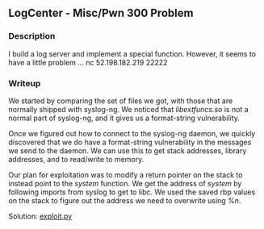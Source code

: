 ## LogCenter - Misc/Pwn 300 Problem

### Description

I build a log server and implement a special function.
However, it seems to have a little problem ...
nc 52.198.182.219 22222

### Writeup

We started by comparing the set of files we got, with those that are normally shipped with syslog-ng. We noticed that *libextfuncs.so* is not a normal part of syslog-ng, and it gives us a format-string vulnerability.

Once we figured out how to connect to the syslog-ng daemon, we quickly discovered that we do have a format-string vulnerability in the messages we send to the daemon. We can use this to get stack addresses, library addresses, and to read/write to memory.

Our plan for exploitation was to modify a return pointer on the stack to instead point to the *system* function. We get the address of *system* by following imports from syslog to get to libc. We used the saved rbp values on the stack to figure out the address we need to overwrite using *%n*.

Solution: [exploit.py](exploit.py)
